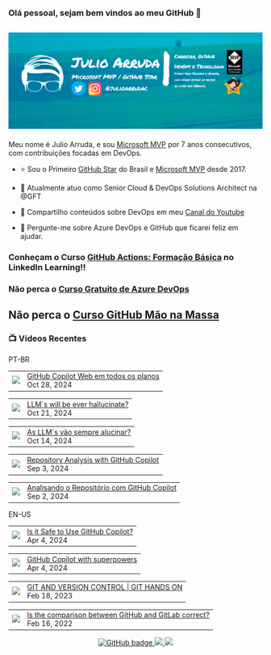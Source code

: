 ### Olá pessoal, sejam bem vindos ao meu GitHub 👋

## [![Julio Arruda Header](https://raw.githubusercontent.com/julioarruda/julioarruda/master/fundo%20github.png)](https://youtube.com/user/julioarrudac)
Meu nome é Julio Arruda, e sou [Microsoft MVP](https://mvp.microsoft.com/pt-br/PublicProfile/5002557?fullName=Julio%20%20Arruda) por 7 anos consecutivos, com contribuições focadas em DevOps.


- ⭐ Sou o Primeiro [GitHub Star](https://stars.github.com/profiles/julioarruda) do Brasil e [Microsoft MVP](https://mvp.microsoft.com/pt-br/PublicProfile/5002557?fullName=Julio%20%20Arruda) desde 2017.

- 🔭 Atualmente atuo como Senior Cloud & DevOps Solutions Architect na @GFT

- 👯 Compartilho conteúdos sobre DevOps em meu [Canal do Youtube](https://youtube.com/@julioarruda)

- 💬 Pergunte-me sobre Azure DevOps e GitHub que ficarei feliz em ajudar.




### Conheçam o Curso [GitHub Actions: Formação Básica](https://www.linkedin.com/learning/github-actions-formacao-basica/) no LinkedIn Learning!!
### Não perca o [Curso Gratuito de Azure DevOps](https://github.com/julioarruda/Curso-Azure-DevOps)

## Não perca o [Curso GitHub Mão na Massa](https://github.com/github-mao-na-massa/curso-github-mao-na-massa)



### 📺 Vídeos Recentes

PT-BR

<!-- YOUTUBE:START --><table><tr><td><a href="https://www.youtube.com/watch?v=4zDPylMfNyA"><img width="140px" src="https://i.ytimg.com/vi/4zDPylMfNyA/mqdefault.jpg"></a></td>
<td><a href="https://www.youtube.com/watch?v=4zDPylMfNyA">GitHub Copilot Web em todos os planos</a><br/>Oct 28, 2024</td></tr></table>
<table><tr><td><a href="https://www.youtube.com/watch?v=_b_HtFlY3Nc"><img width="140px" src="https://i.ytimg.com/vi/_b_HtFlY3Nc/mqdefault.jpg"></a></td>
<td><a href="https://www.youtube.com/watch?v=_b_HtFlY3Nc">LLM`s will be ever hallucinate?</a><br/>Oct 21, 2024</td></tr></table>
<table><tr><td><a href="https://www.youtube.com/watch?v=cWq_dW_933I"><img width="140px" src="https://i.ytimg.com/vi/cWq_dW_933I/mqdefault.jpg"></a></td>
<td><a href="https://www.youtube.com/watch?v=cWq_dW_933I">As LLM`s vão sempre alucinar?</a><br/>Oct 14, 2024</td></tr></table>
<table><tr><td><a href="https://www.youtube.com/watch?v=TzQ3DP11AHQ"><img width="140px" src="https://i.ytimg.com/vi/TzQ3DP11AHQ/mqdefault.jpg"></a></td>
<td><a href="https://www.youtube.com/watch?v=TzQ3DP11AHQ">Repository Analysis with GitHub Copilot</a><br/>Sep 3, 2024</td></tr></table>
<table><tr><td><a href="https://www.youtube.com/watch?v=gCqoY0t0h-A"><img width="140px" src="https://i.ytimg.com/vi/gCqoY0t0h-A/mqdefault.jpg"></a></td>
<td><a href="https://www.youtube.com/watch?v=gCqoY0t0h-A">Analisando o Repositório com GitHub Copilot</a><br/>Sep 2, 2024</td></tr></table>
<!-- YOUTUBE:END -->

EN-US
<!-- YOUTUBEEN:START --><table><tr><td><a href="https://www.youtube.com/watch?v=mSxpB8V1iaE"><img width="140px" src="https://i.ytimg.com/vi/mSxpB8V1iaE/mqdefault.jpg"></a></td>
<td><a href="https://www.youtube.com/watch?v=mSxpB8V1iaE">Is it Safe to Use GitHub Copilot?</a><br/>Apr 4, 2024</td></tr></table>
<table><tr><td><a href="https://www.youtube.com/watch?v=R7ZbVdeUqu4"><img width="140px" src="https://i.ytimg.com/vi/R7ZbVdeUqu4/mqdefault.jpg"></a></td>
<td><a href="https://www.youtube.com/watch?v=R7ZbVdeUqu4">GitHub Copilot with superpowers</a><br/>Apr 4, 2024</td></tr></table>
<table><tr><td><a href="https://www.youtube.com/watch?v=Adk79XNDU5o"><img width="140px" src="https://i.ytimg.com/vi/Adk79XNDU5o/mqdefault.jpg"></a></td>
<td><a href="https://www.youtube.com/watch?v=Adk79XNDU5o">GIT AND VERSION CONTROL | GIT HANDS ON</a><br/>Feb 18, 2023</td></tr></table>
<table><tr><td><a href="https://www.youtube.com/watch?v=wHo1ftsyzNE"><img width="140px" src="https://i.ytimg.com/vi/wHo1ftsyzNE/mqdefault.jpg"></a></td>
<td><a href="https://www.youtube.com/watch?v=wHo1ftsyzNE">Is the comparison between GitHub and GitLab correct?</a><br/>Feb 16, 2022</td></tr></table>
<!-- YOUTUBEEN:END -->



<p align="center">
  <a href="https://github.com/julioarruda?tab=followers">
    <img src="https://img.shields.io/github/followers/julioarruda?label=Followers&logo=GitHub&style=for-the-badge" alt="GitHub badge" />
  </a>
  <a href="http://twitter.com/julioarrudac">
    <img src="https://img.shields.io/twitter/follow/julioarrudac?label=Twitter&logo=twitter&style=for-the-badge" />
  </a>
  <a href="http://youtube.com/c/julioarruda?sub_confirmation=1">
    <img src="https://img.shields.io/youtube/views/4BYlkYtHNus?label=YouTube&logo=YouTube&style=for-the-badge" />
  </a>
</p>

<!--
**julioarruda/julioarruda** is a ✨ _special_ ✨ repository because its `README.md` (this file) appears on your GitHub profile.

Here are some ideas to get you started:

- 🔭 I’m currently working on ...
- 🌱 I’m currently learning ...
- 👯 I’m looking to collaborate on ...
- 🤔 I’m looking for help with ...
- 💬 Ask me about ...
- 📫 How to reach me: ...
- 😄 Pronouns: ...
- ⚡ Fun fact: ...
-->
